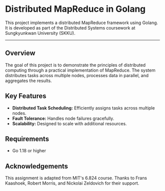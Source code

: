 # Distributed MapReduce in Golang

This project implements a distributed MapReduce framework using Golang. It is developed as part of the Distributed Systems coursework at Sungkyunkwan University (SKKU).

---

## Overview

The goal of this project is to demonstrate the principles of distributed computing through a practical implementation of MapReduce. The system distributes tasks across multiple nodes, processes data in parallel, and aggregates the results.

## Key Features

- **Distributed Task Scheduling:** Efficiently assigns tasks across multiple nodes.
- **Fault Tolerance:** Handles node failures gracefully.
- **Scalability:** Designed to scale with additional resources.

## Requirements

- Go 1.18 or higher

## Acknowledgements

This assignment is adapted from MIT's 6.824 course. Thanks to Frans Kaashoek, Robert Morris, and Nickolai Zeldovich for their support.
